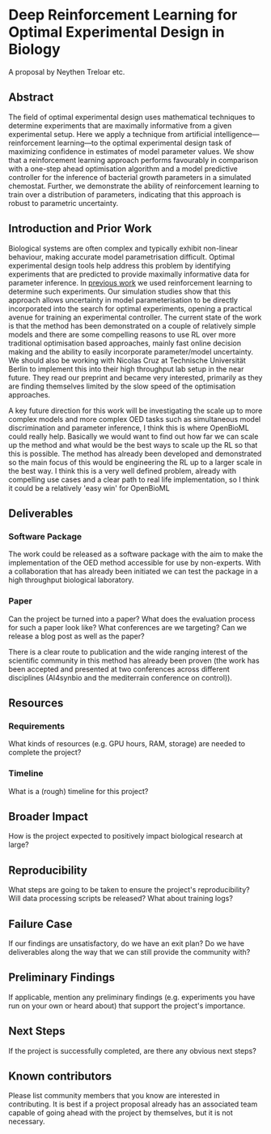 # Deep Reinforcement Learning for Optimal Experimental Design in Biology

A proposal by Neythen Treloar etc.

## Abstract


The field of optimal experimental design uses mathematical techniques to determine experiments that are maximally informative from a given experimental setup. Here we apply a technique from artificial intelligence—reinforcement learning—to the optimal experimental design task of maximizing confidence in estimates of model parameter values. We show that a reinforcement learning approach performs favourably in comparison with a one-step ahead optimisation algorithm and a model predictive controller for the inference of bacterial growth parameters in a simulated chemostat. Further, we demonstrate the ability of reinforcement learning to train over a distribution of parameters, indicating that this approach is robust to parametric uncertainty.

## Introduction and Prior Work


Biological systems are often complex and typically exhibit non-linear behaviour, making accurate model parametrisation difficult. Optimal experimental design tools help address this problem by identifying experiments that are predicted to provide maximally informative data for parameter inference. In [previous work](https://www.biorxiv.org/content/10.1101/2022.05.09.491138v1.abstract) we used reinforcement learning to determine such experiments. Our simulation studies show that this approach allows uncertainty in model parameterisation to be directly incorporated into the search for optimal experiments, opening a practical avenue for training an experimental controller. 
The current state of the work is that the method has been demonstrated on a couple of relatively simple models and there are some compelling reasons to use RL over more traditional optimisation based approaches, mainly fast online decision making and the ability to easily incorporate parameter/model uncertainty. We should also be working with Nicolas Cruz at Technische Universität Berlin to implement this into their high throughput lab setup in the near future. They read our preprint and became very interested, primarily as they are finding themselves limited by the slow speed of the optimisation approaches.

A key future direction for this work will be investigating the scale up to more complex models and more complex OED tasks such as simultaneous model discrimination and parameter inference, I think this is where OpenBioML could really help. Basically we would want to find out how far we can scale up the method and what would be the best ways to scale up the RL so that this is possible. The method has already been developed and demonstrated so the main focus of this would be engineering the RL up to a larger scale in the best way. I think this is a very well defined problem, already with compelling use cases and a clear path to real life implementation, so I think it could be a relatively 'easy win' for OpenBioML

## Deliverables

### Software Package

The work could be released as a software package with the aim to make the implementation of the OED method accessible for use by non-experts. With a collaboration that has already been initiated we can test the package in a high throughput biological laboratory. 

### Paper

Can the project be turned into a paper? What does the evaluation process for such a paper look like? What conferences are we targeting? Can we release a blog post as well as the paper?


There is a clear route to publication and the wide ranging interest of the scientific community in this method has already been proven (the work has been accepted and presented at two conferences across different disciplines (AI4synbio and the mediterrain conference on control)). 

## Resources

### Requirements

What kinds of resources (e.g. GPU hours, RAM, storage) are needed to complete the project?

### Timeline

What is a (rough) timeline for this project?

## Broader Impact

How is the project expected to positively impact biological research at large?

## Reproducibility

What steps are going to be taken to ensure the project's reproducibility? Will data processing scripts be released? What about training logs?

## Failure Case

If our findings are unsatisfactory, do we have an exit plan? Do we have deliverables along the way that we can still provide the community with?

## Preliminary Findings

If applicable, mention any preliminary findings (e.g. experiments you have run on your own or heard about) that support the project's importance.

## Next Steps

If the project is successfully completed, are there any obvious next steps?

## Known contributors

Please list community members that you know are interested in contributing. It is best if a project proposal already has an associated team capable of going ahead with the project by themselves, but it is not necessary.
